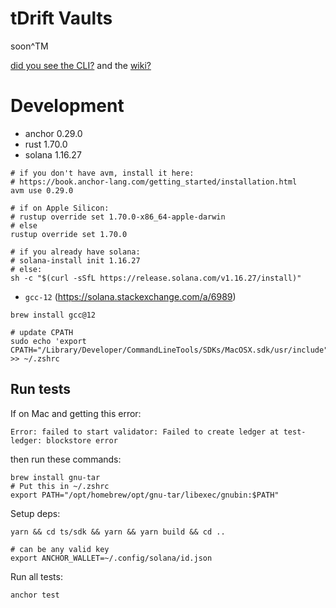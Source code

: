 # tDrift Vaults

soon^TM


[did you see the CLI?](./ts/sdk/README.md) and the [wiki?](https://github.com/drift-labs/drift-vaults/wiki)


# Development

* anchor 0.29.0
* rust 1.70.0
* solana 1.16.27

```shell
# if you don't have avm, install it here:
# https://book.anchor-lang.com/getting_started/installation.html
avm use 0.29.0

# if on Apple Silicon:
# rustup override set 1.70.0-x86_64-apple-darwin
# else
rustup override set 1.70.0

# if you already have solana:
# solana-install init 1.16.27
# else:
sh -c "$(curl -sSfL https://release.solana.com/v1.16.27/install)"
```

* `gcc-12` (https://solana.stackexchange.com/a/6989)
```
brew install gcc@12

# update CPATH
sudo echo 'export CPATH="/Library/Developer/CommandLineTools/SDKs/MacOSX.sdk/usr/include"' >> ~/.zshrc
```

## Run tests
If on Mac and getting this error:
```shell
Error: failed to start validator: Failed to create ledger at test-ledger: blockstore error
```
then run these commands:
```shell
brew install gnu-tar
# Put this in ~/.zshrc
export PATH="/opt/homebrew/opt/gnu-tar/libexec/gnubin:$PATH"
```

Setup deps:
```shell
yarn && cd ts/sdk && yarn && yarn build && cd ..

# can be any valid key
export ANCHOR_WALLET=~/.config/solana/id.json
```

Run all tests:
```shell
anchor test
```